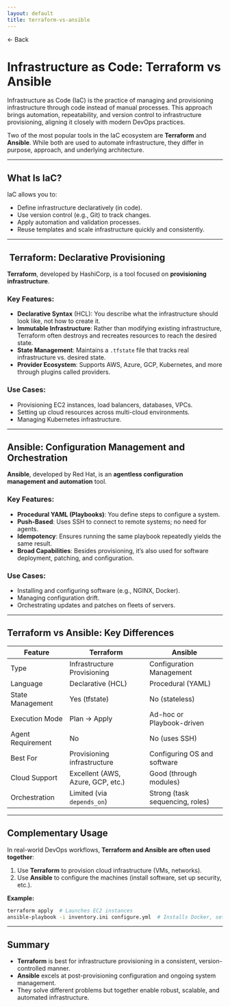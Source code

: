 ```yaml
---
layout: default
title: terraform-vs-ansible 
---
```


<a href="https://anish7610.github.io/technical-writeups" style="text-decoration: none;">← Back</a>


# Infrastructure as Code: Terraform vs Ansible

Infrastructure as Code (IaC) is the practice of managing and provisioning infrastructure through code instead of manual processes. This approach brings automation, repeatability, and version control to infrastructure provisioning, aligning it closely with modern DevOps practices.

Two of the most popular tools in the IaC ecosystem are **Terraform** and **Ansible**. While both are used to automate infrastructure, they differ in purpose, approach, and underlying architecture.

---

##  What Is IaC?

IaC allows you to:

* Define infrastructure declaratively (in code).
* Use version control (e.g., Git) to track changes.
* Apply automation and validation processes.
* Reuse templates and scale infrastructure quickly and consistently.

---

## ️ Terraform: Declarative Provisioning

**Terraform**, developed by HashiCorp, is a tool focused on **provisioning infrastructure**.

### Key Features:

* **Declarative Syntax** (HCL): You describe what the infrastructure should look like, not how to create it.
* **Immutable Infrastructure**: Rather than modifying existing infrastructure, Terraform often destroys and recreates resources to reach the desired state.
* **State Management**: Maintains a `.tfstate` file that tracks real infrastructure vs. desired state.
* **Provider Ecosystem**: Supports AWS, Azure, GCP, Kubernetes, and more through plugins called providers.

### Use Cases:

* Provisioning EC2 instances, load balancers, databases, VPCs.
* Setting up cloud resources across multi-cloud environments.
* Managing Kubernetes infrastructure.

---

##  Ansible: Configuration Management and Orchestration

**Ansible**, developed by Red Hat, is an **agentless configuration management and automation** tool.

### Key Features:

* **Procedural YAML (Playbooks)**: You define steps to configure a system.
* **Push-Based**: Uses SSH to connect to remote systems; no need for agents.
* **Idempotency**: Ensures running the same playbook repeatedly yields the same result.
* **Broad Capabilities**: Besides provisioning, it’s also used for software deployment, patching, and configuration.

### Use Cases:

* Installing and configuring software (e.g., NGINX, Docker).
* Managing configuration drift.
* Orchestrating updates and patches on fleets of servers.

---

##  Terraform vs Ansible: Key Differences

| Feature           | Terraform                         | Ansible                         |
| ----------------- | --------------------------------- | ------------------------------- |
| Type              | Infrastructure Provisioning       | Configuration Management        |
| Language          | Declarative (HCL)                 | Procedural (YAML)               |
| State Management  | Yes (tfstate)                     | No (stateless)                  |
| Execution Mode    | Plan → Apply                      | Ad-hoc or Playbook-driven       |
| Agent Requirement | No                                | No (uses SSH)                   |
| Best For          | Provisioning infrastructure       | Configuring OS and software     |
| Cloud Support     | Excellent (AWS, Azure, GCP, etc.) | Good (through modules)          |
| Orchestration     | Limited (via `depends_on`)        | Strong (task sequencing, roles) |

---

##  Complementary Usage

In real-world DevOps workflows, **Terraform and Ansible are often used together**:

1. Use **Terraform** to provision cloud infrastructure (VMs, networks).
2. Use **Ansible** to configure the machines (install software, set up security, etc.).

**Example:**

```bash
terraform apply  # Launches EC2 instances
ansible-playbook -i inventory.ini configure.yml  # Installs Docker, sets up apps
```

---

##  Summary

* **Terraform** is best for infrastructure provisioning in a consistent, version-controlled manner.
* **Ansible** excels at post-provisioning configuration and ongoing system management.
* They solve different problems but together enable robust, scalable, and automated infrastructure.
